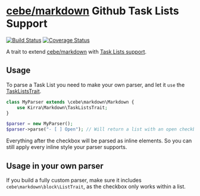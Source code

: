 # [cebe/markdown] Github Task Lists Support
[![Build Status](https://travis-ci.com/kirra/markdown-task-lists.svg?branch=master)](https://travis-ci.com/kirra/markdown-task-lists)
[![Coverage Status](https://coveralls.io/repos/github/kirra/markdown-task-lists/badge.svg?branch=master)](https://coveralls.io/github/kirra/markdown-task-lists?branch=master)

A trait to extend [cebe/markdown] with [Task Lists support].

## Usage
To parse a Task List you need to make your own parser, and let it `use` the [TaskListsTrait].

```php
class MyParser extends \cebe\markdown\Markdown {
	use Kirra\Markdown\TaskListsTrait;
}

$parser = new MyParser();
$parser->parse("- [ ] Open"); // Will return a list with an open checkbox.
```

Everything after the checkbox will be parsed as inline elements. So you can still apply every inline style your parser
supports.   

## Usage in your own parser
If you build a fully custom parser, make sure it includes `cebe\markdown\block\ListTrait`, as the checkbox only works
within a list.

[cebe/markdown]: https://github.com/cebe/markdown
[Task Lists support]: https://github.blog/2013-01-09-task-lists-in-gfm-issues-pulls-comments
[TaskListsTrait]: './src/TaskListsTrait.php'
